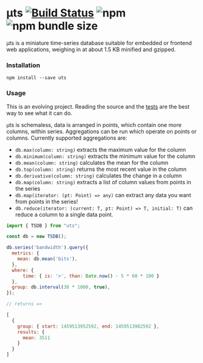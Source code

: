 # μts [![Build Status](https://travis-ci.org/mixer/uts.svg?branch=master)](https://travis-ci.org/mixer/uts) ![npm](https://img.shields.io/npm/dt/uts.svg) ![npm bundle size](https://img.shields.io/bundlephobia/minzip/uts.svg)

μts is a miniature time-series database suitable for embedded or frontend web applications, weighing in at about 1.5 KB minified and gzipped.

### Installation

```
npm install --save uts
```

### Usage

This is an evolving project. Reading the source and the [tests](./test.js) are the best way to see what it can do.

μts is schemaless, data is arranged in points, which contain one more columns, within series. Aggregations can be run which operate on points or columns. Currently supported aggregations are:

 -  `db.max(column: string)` extracts the maximum value for the column
 -  `db.minimum(column: string)` extracts the minimum value for the column
 -  `db.mean(column: string)` calculates the mean for the column
 -  `db.top(column: string)` returns the most recent value in the column
 -  `db.derivative(column: string)` calculates the change in a column
 -  `db.map(column: string)` extracts a list of column values from points in the series
 -  `db.map(iterator: (pt: Point) => any)` can extract any data you want from points in the series!
 -  `db.reduce(iterator: (current: T, pt: Point) => T, initial: T)` can reduce a column to a single data point.

```js
import { TSDB } from "uts";

const db = new TSDB();

db.series('bandwidth').query({
  metrics: {
    mean: db.mean('bits'),
  },
  where: {
      time: { is: '>', than: Date.now() - 5 * 60 * 100 }
  },
  group: db.interval(30 * 1000, true),
});

// returns =>

[
  {
    group: { start: 1459513952592, end: 1459513982592 },
    results: {
      mean: 3511
    }
  }
]
```

